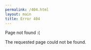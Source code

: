 ```yaml
---
permalink: /404.html
layout: main
title: Error 404
---
```


Page not found :(

The requested page could not be found.


